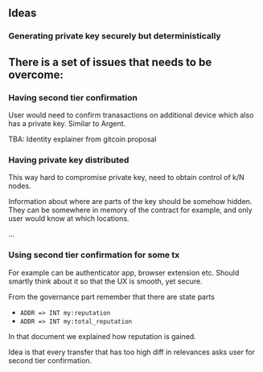 ## Ideas

### Generating private key securely but deterministically

There is a set of issues that needs to be overcome:
- 

### Having second tier confirmation

User would need to confirm tranasactions on additional device which also has a private key. Similar to Argent.

TBA: Identity explainer from gitcoin proposal

### Having private key distributed

This way hard to compromise private key, need to obtain control of k/N nodes.

Information about where are parts of the key should be somehow hidden. They can be somewhere in memory of the contract for example, and only user would know at which locations.

...

### Using second tier confirmation for some tx

For example can be authenticator app, browser extension etc. Should smartly think about it so that the UX is smooth, yet secure.

From the governance part remember that there are state parts 
  - `ADDR => INT my:reputation`
  - `ADDR => INT my:total_reputation`

In that document we explained how reputation is gained.

Idea is that every transfer that has too high diff in relevances asks user for second tier confirmation.

### 